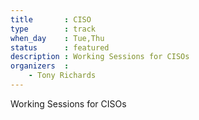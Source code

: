 ```yaml
---
title       : CISO
type        : track
when_day    : Tue,Thu
status      : featured
description : Working Sessions for CISOs
organizers  :
    - Tony Richards
---
```


Working Sessions for CISOs
